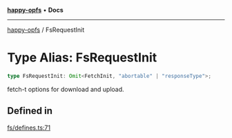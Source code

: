 [**happy-opfs**](../README.md) • **Docs**

***

[happy-opfs](../README.md) / FsRequestInit

# Type Alias: FsRequestInit

```ts
type FsRequestInit: Omit<FetchInit, "abortable" | "responseType">;
```

fetch-t options for download and upload.

## Defined in

[fs/defines.ts:71](https://github.com/JiangJie/happy-opfs/blob/6e8cfb02baa55aecdbfe9b09b83e8895a321cf4e/src/fs/defines.ts#L71)
